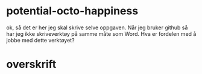 # potential-octo-happiness
ok, så det er her jeg skal skrive selve oppgaven.
Når jeg bruker github så har jeg ikke skriveverktøy på samme måte som Word.
Hva er fordelen med å jobbe med dette verktøyet?
# overskrift
